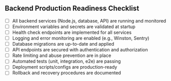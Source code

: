 ## Backend Production Readiness Checklist

- [ ] All backend services (Node.js, database, API) are running and monitored
- [ ] Environment variables and secrets are validated at startup
- [ ] Health check endpoints are implemented for all services
- [ ] Logging and error monitoring are enabled (e.g., Winston, Sentry)
- [ ] Database migrations are up-to-date and applied
- [ ] API endpoints are secured with authentication and authorization
- [ ] Rate limiting and abuse prevention are in place
- [ ] Automated tests (unit, integration, e2e) are passing
- [ ] Deployment scripts/configs are production-ready
- [ ] Rollback and recovery procedures are documented
